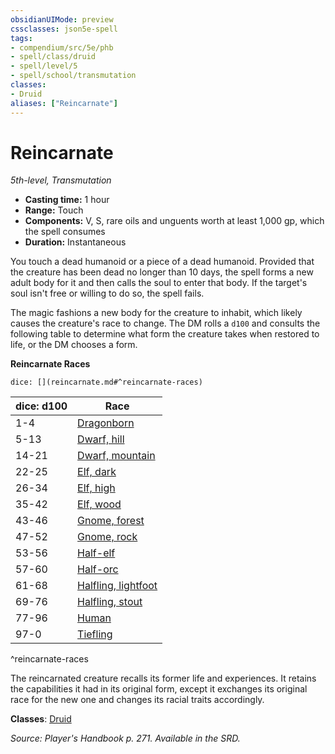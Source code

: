 ```yaml
---
obsidianUIMode: preview
cssclasses: json5e-spell
tags:
- compendium/src/5e/phb
- spell/class/druid
- spell/level/5
- spell/school/transmutation
classes:
- Druid
aliases: ["Reincarnate"]
---
```

# Reincarnate
*5th-level, Transmutation*  

- **Casting time:** 1 hour
- **Range:** Touch
- **Components:** V, S, rare oils and unguents worth at least 1,000 gp, which the spell consumes
- **Duration:** Instantaneous

You touch a dead humanoid or a piece of a dead humanoid. Provided that the creature has been dead no longer than 10 days, the spell forms a new adult body for it and then calls the soul to enter that body. If the target's soul isn't free or willing to do so, the spell fails.

The magic fashions a new body for the creature to inhabit, which likely causes the creature's race to change. The DM rolls a `d100` and consults the following table to determine what form the creature takes when restored to life, or the DM chooses a form.

**Reincarnate Races**

`dice: [](reincarnate.md#^reincarnate-races)`

| dice: d100 | Race |
|------------|------|
| 1-4 | [Dragonborn](/3-Mechanics/CLI/races/dragonborn.md) |
| 5-13 | [Dwarf, hill](/3-Mechanics/CLI/races/dwarf-hill.md) |
| 14-21 | [Dwarf, mountain](/3-Mechanics/CLI/races/dwarf-mountain.md) |
| 22-25 | [Elf, dark](/3-Mechanics/CLI/races/elf-drow.md) |
| 26-34 | [Elf, high](/3-Mechanics/CLI/races/elf-high.md) |
| 35-42 | [Elf, wood](/3-Mechanics/CLI/races/elf-wood.md) |
| 43-46 | [Gnome, forest](/3-Mechanics/CLI/races/gnome-forest.md) |
| 47-52 | [Gnome, rock](/3-Mechanics/CLI/races/gnome-rock.md) |
| 53-56 | [Half-elf](/3-Mechanics/CLI/races/half-elf.md) |
| 57-60 | [Half-orc](/3-Mechanics/CLI/races/half-orc.md) |
| 61-68 | [Halfling, lightfoot](/3-Mechanics/CLI/races/halfling-lightfoot.md) |
| 69-76 | [Halfling, stout](/3-Mechanics/CLI/races/halfling-stout.md) |
| 77-96 | [Human](/3-Mechanics/CLI/races/human.md) |
| 97-0 | [Tiefling](/3-Mechanics/CLI/races/tiefling.md) |
^reincarnate-races

The reincarnated creature recalls its former life and experiences. It retains the capabilities it had in its original form, except it exchanges its original race for the new one and changes its racial traits accordingly.

**Classes**: [Druid](/3-Mechanics/CLI/classes/druid.md)

*Source: Player's Handbook p. 271. Available in the SRD.*